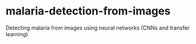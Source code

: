 # malaria-detection-from-images
Detecting malaria from images using neural networks (CNNs and transfer learning)
